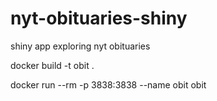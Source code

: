 # nyt-obituaries-shiny
shiny app exploring nyt obituaries

docker build -t obit .

docker run --rm -p 3838:3838 --name obit obit
